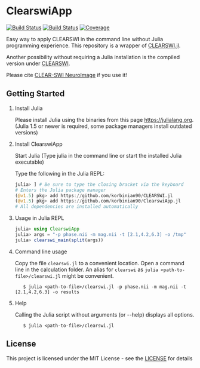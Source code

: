 # ClearswiApp

[![Build Status](https://github.com/korbinian90/ClearswiApp.jl/workflows/CI/badge.svg)](https://github.com/korbinian90/ClearswiApp.jl/actions)
[![Build Status](https://ci.appveyor.com/api/projects/status/github/korbinian90/ClearswiApp.jl?svg=true)](https://ci.appveyor.com/project/korbinian90/ClearswiApp-jl)
[![Coverage](https://codecov.io/gh/korbinian90/ClearswiApp.jl/branch/master/graph/badge.svg)](https://codecov.io/gh/korbinian90/ClearswiApp.jl)

Easy way to apply CLEARSWI in the command line without Julia programming experience. This repository is a wrapper of [CLEARSWI.jl](https://github.com/korbinian90/CLEARSWI.jl).

Another possibility without requiring a Julia installation is the compiled version under [CLEARSWI](https://github.com/korbinian90/CLEARSWI).

Please cite [CLEAR-SWI NeuroImage](https://doi.org/10.1016/j.neuroimage.2021.118175) if you use it!

## Getting Started

1. Install Julia

   Please install Julia using the binaries from this page https://julialang.org. (Julia 1.5 or newer is required, some package managers install outdated versions)

2. Install ClearswiApp

   Start Julia (Type julia in the command line or start the installed Julia executable)

   Type the following in the Julia REPL:
   ```julia
   julia> ] # Be sure to type the closing bracket via the keyboard
   # Enters the Julia package manager
   (@v1.5) pkg> add https://github.com/korbinian90/CLEARSWI.jl
   (@v1.5) pkg> add https://github.com/korbinian90/ClearswiApp.jl
   # All dependencies are installed automatically
   ```

3. Usage in Julia REPL

   ```julia
   julia> using ClearswiApp
   julia> args = "-p phase.nii -m mag.nii -t [2.1,4.2,6.3] -o /tmp"
   julia> clearswi_main(split(args))
   ```

4. Command line usage

   Copy the file `clearswi.jl` to a convenient location. Open a command line in the calculation folder. An alias for `clearswi` as `julia <path-to-file>/clearswi.jl` might be convenient.
   ```
      $ julia <path-to-file>/clearswi.jl -p phase.nii -m mag.nii -t [2.1,4.2,6.3] -o results
   ```

5. Help

   Calling the Julia script without arguments (or --help) displays all options.
   ```
      $ julia <path-to-file>/clearswi.jl
   ```

## License
This project is licensed under the MIT License - see the [LICENSE](https://github.com/korbinian90/CLEARSWI.jl/blob/master/LICENSE) for details

